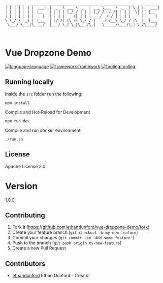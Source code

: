```
 _   _ _   _ _____  ____________ ___________ ___________ _   _  _____ 
| | | | | | |  ___| |  _  \ ___ \  _  | ___ \___  /  _  | \ | ||  ___|
| | | | | | | |__   | | | | |_/ / | | | |_/ /  / /| | | |  \| || |__  
| | | | | | |  __|  | | | |    /| | | |  __/  / / | | | | . ` ||  __| 
\ \_/ / |_| | |___  | |/ /| |\ \\ \_/ / |   ./ /__\ \_/ / |\  || |___ 
 \___/ \___/\____/  |___/ \_| \_|\___/\_|   \_____/\___/\_| \_/\____/ 
                                                                      
                                                                      
```
# Vue Dropzone Demo

[![language:language](https://img.shields.io/badge/language-typescript-blue)]()
[![framework:framework](https://img.shields.io/badge/framework-vue-green)]()
[![tooling:tooling](https://img.shields.io/badge/tooling-vite-purple)]()

## Running locally

Inside the `src` folder run the  following:
```
npm install
```
Compile and Hot-Reload for Development
```
npm run dev
```

Compile and run docker environment
```
./run.sh
```
## License

 Apache License 2.0

# Version

1.0.0

## Contributing

1. Fork it (<https://github.com/ethandunford/vue-dropzone-demo/fork>)
2. Create your feature branch (`git checkout -b my-new-feature`)
3. Commit your changes (`git commit -am 'Add some feature'`)
4. Push to the branch (`git push origin my-new-feature`)
5. Create a new Pull Request

## Contributors
- [ethandunford](https://github.com/ethandunford) Ethan Dunford - Creator